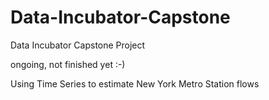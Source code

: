 # Data-Incubator-Capstone
Data Incubator Capstone Project


ongoing, not finished yet :-)

Using Time Series to estimate New York Metro Station flows
